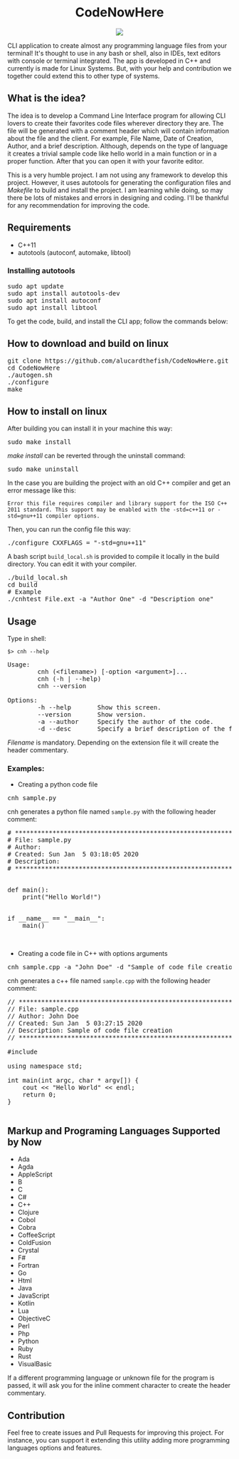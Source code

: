 <h1 align="center"> CodeNowHere </h1>

<p align="center">
    <img src="https://images2.imgbox.com/03/0a/D5blA5f4_o.jpg" />
</p>

CLI application to create almost any programming language files from your terminal! It's thought to use in any bash or shell, also in IDEs, text editors with console or terminal integrated. The app is developed in C++ and currently is made for Linux Systems. But, with your help and contribution we together could extend this to other type of systems.

## What is the idea?
The idea is to develop a Command Line Interface program for allowing CLI lovers to create their favorites code files wherever directory they are. The file will be generated with a comment header which will contain information about the file and the client. For example, File Name, Date of Creation, Author, and a brief description. Although, depends on the type of language it creates a trivial sample code like hello world in a main function or in a proper function. After that you can open it with your favorite editor.

This is a very humble project. I am not using any framework to develop this project. However, it uses autotools for generating the configuration files and *Makefile* to build and install the project. I am learning while doing, so may there be lots of mistakes and errors in designing and coding. I'll be thankful for any recommendation for improving the code.

## Requirements

* C++11
* autotools (autoconf, automake, libtool)

### Installing autotools

<pre>
sudo apt update
sudo apt install autotools-dev
sudo apt install autoconf
sudo apt install libtool
</pre>

To get the code, build, and install the CLI app; follow the commands below:

## How to download and build on linux

<pre>
git clone https://github.com/alucardthefish/CodeNowHere.git
cd CodeNowHere
./autogen.sh
./configure
make
</pre>

## How to install on linux

After building you can install it in your machine this way:

<pre>
sudo make install
</pre>

*make install* can be reverted through the uninstall command: 
<pre>
sudo make uninstall
</pre>

In the case you are building the project with an old C++ compiler and get an error message like this:

`Error this file requires compiler and library support for the ISO C++ 2011 standard. This support may be enabled
with the -std=c++11 or -std=gnu++11 compiler options.`

Then, you can run the config file this way:

<pre>
./configure CXXFLAGS = "-std=gnu++11"
</pre>

A bash script `build_local.sh` is provided to compile it locally in the build directory. You can edit it with your compiler.

<pre>
./build_local.sh
cd build
# Example
./cnhtest File.ext -a "Author One" -d "Description one"
</pre>

## Usage

Type in shell: 

<code>$> cnh --help</code>

<pre>
Usage:
        cnh (&lt;filename&gt;) [-option &lt;argument&gt;]...
        cnh (-h | --help)
        cnh --version
        
Options:
        -h --help       Show this screen.
        --version       Show version.
        -a --author     Specify the author of the code.
        -d --desc       Specify a brief description of the file.
</pre>

*Filename* is mandatory. Depending on the extension file it will create the header commentary.

### Examples:

* Creating a python code file
<pre>cnh sample.py</pre>

cnh generates a python file named `sample.py` with the following header comment:
<pre>
# **************************************************************************** 
# File: sample.py
# Author: 
# Created: Sun Jan  5 03:18:05 2020
# Description: 
# **************************************************************************** 


def main():
    print("Hello World!")


if __name__ == "__main__":
    main()


</pre>

* Creating a code file in C++ with options arguments
<pre>cnh sample.cpp -a "John Doe" -d "Sample of code file creation"</pre>

cnh generates a c++ file named `sample.cpp` with the following header comment:

<pre>
// **************************************************************************** 
// File: sample.cpp
// Author: John Doe
// Created: Sun Jan  5 03:27:15 2020
// Description: Sample of code file creation
// ****************************************************************************

#include <iostream>

using namespace std;

int main(int argc, char * argv[]) {
    cout << "Hello World" << endl;
    return 0;
}

</pre>

## Markup and Programing Languages Supported by Now

* Ada
* Agda
* AppleScript
* B
* C
* C#
* C++
* Clojure
* Cobol
* Cobra
* CoffeeScript
* ColdFusion
* Crystal
* F#
* Fortran
* Go
* Html
* Java
* JavaScript
* Kotlin
* Lua
* ObjectiveC
* Perl
* Php
* Python
* Ruby
* Rust
* VisualBasic

If a different programming language or unknown file for the program is passed, it will ask you for the inline comment character to create the header commentary.

## Contribution

Feel free to create issues and Pull Requests for improving this project. For instance, you can support it extending this utility adding more programming languages options and features.
